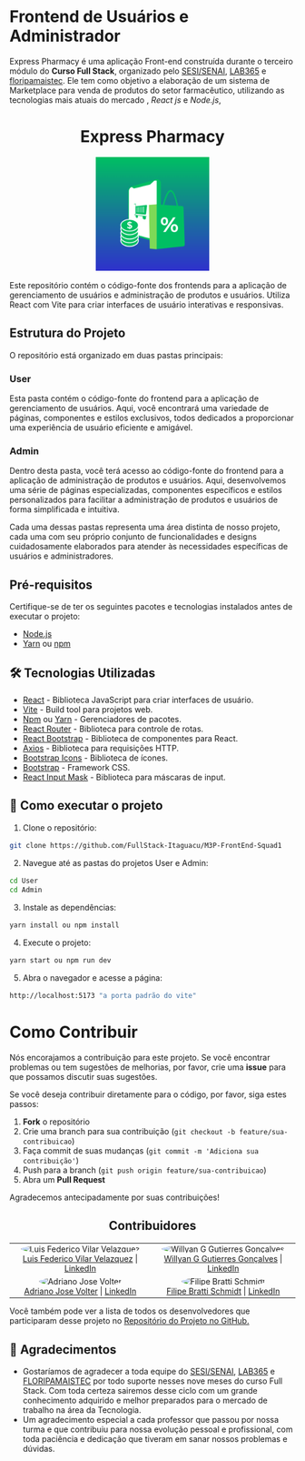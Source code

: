 # Frontend de Usuários e Administrador

Express Pharmacy é uma aplicação Front-end construída durante o terceiro módulo do **Curso Full Stack**, organizado pelo [SESI/SENAI](https://cursos.sesisenai.org.br/ "Site do SESI/SENAI"), [LAB365](https://lab365.tech/ "Site do LAB365") e [floripamaistec](https://floripamaistec.pmf.sc.gov.br/ "Site do floripamaistec"). Ele tem como objetivo a elaboração de um sistema de Marketplace para venda de produtos do setor farmacêutico, utilizando as tecnologias mais atuais do mercado , *React js* e *Node.js*,

<h1 align="center">Express Pharmacy </h1>

<p align="center">
  <img src="Admin/public/logo1.png" alt="Logo" width="200" height="200">
</p>

Este repositório contém o código-fonte dos frontends para a aplicação de gerenciamento de usuários e administração de produtos e usuários. Utiliza React com Vite para criar interfaces de usuário interativas e responsivas.

## Estrutura do Projeto

O repositório está organizado em duas pastas principais:

### User

Esta pasta contém o código-fonte do frontend para a aplicação de gerenciamento de usuários. Aqui, você encontrará uma variedade de páginas, componentes e estilos exclusivos, todos dedicados a proporcionar uma experiência de usuário eficiente e amigável.

### Admin

Dentro desta pasta, você terá acesso ao código-fonte do frontend para a aplicação de administração de produtos e usuários. Aqui, desenvolvemos uma série de páginas especializadas, componentes específicos e estilos personalizados para facilitar a administração de produtos e usuários de forma simplificada e intuitiva.

Cada uma dessas pastas representa uma área distinta de nosso projeto, cada uma com seu próprio conjunto de funcionalidades e designs cuidadosamente elaborados para atender às necessidades específicas de usuários e administradores.

## Pré-requisitos

Certifique-se de ter os seguintes pacotes e tecnologias instalados antes de executar o projeto:

- [Node.js](https://nodejs.org/en/ "Site do Node.js")
- [Yarn](https://yarnpkg.com/ "Site do Yarn") ou [npm](https://www.npmjs.com/ "Site do npm")

## 🛠️ Tecnologias Utilizadas

- [React](https://pt-br.reactjs.org/ "Site do React") - Biblioteca JavaScript para criar interfaces de usuário.
- [Vite](https://vitejs.dev/ "Site do Vite") - Build tool para projetos web.
- [Npm](https://www.npmjs.com/ "Site do Npm") ou [Yarn](https://yarnpkg.com/ "Site do Yarn") - Gerenciadores de pacotes.
- [React Router](https://reactrouter.com/ "Site do React Router") - Biblioteca para controle de rotas.
- [React Bootstrap](https://react-bootstrap.github.io/ "Site do React Bootstrap") - Biblioteca de componentes para React.
- [Axios](https://axios-http.com/ "Site do Axios") - Biblioteca para requisições HTTP.
- [Bootstrap Icons](https://icons.getbootstrap.com/ "Site do Bootstrap Icons") - Biblioteca de ícones.
- [Bootstrap](https://getbootstrap.com/ "Site do Bootstrap") - Framework CSS.
- [React Input Mask]( https://www.npmjs.com/package/react-input-mask "Site do React Input Mask") - Biblioteca para máscaras de input.

## 🔧 Como executar o projeto

1. Clone o repositório:

```bash
git clone https://github.com/FullStack-Itaguacu/M3P-FrontEnd-Squad1

```
2. Navegue até as pastas do projetos User e Admin:

```bash
cd User
cd Admin
```
3. Instale as dependências:

```bash
yarn install ou npm install
```
4. Execute o projeto:

```bash
yarn start ou npm run dev
```
5. Abra o navegador e acesse a página:

```bash
http://localhost:5173 "a porta padrão do vite"
```
# Como Contribuir

Nós encorajamos a contribuição para este projeto. Se você encontrar problemas ou tem sugestões de melhorias, por favor, crie uma **issue** para que possamos discutir suas sugestões.

Se você deseja contribuir diretamente para o código, por favor, siga estes passos:

1. **Fork** o repositório
2. Crie uma branch para sua contribuição (`git checkout -b feature/sua-contribuicao`)
3. Faça commit de suas mudanças (`git commit -m 'Adiciona sua contribuição'`)
4. Push para a branch (`git push origin feature/sua-contribuicao`)
5. Abra um **Pull Request**

Agradecemos antecipadamente por suas contribuições!



<div align="center">
<h2> Contribuidores </h2>
</div>

<table align="center">
<tr>
<td align="center">
<img src="https://avatars.githubusercontent.com/Luis-Vilar" width="100" style="border-radius: 50%;" alt="Luis Federico Vilar Velazquez"><br>
<a href="https://github.com/Luis-Vilar">Luis Federico Vilar Velazquez</a> | <a href="https://www.linkedin.com/in/luis-vilar/">LinkedIn</a>
</td>
<td align="center">
<img src="https://avatars.githubusercontent.com/wgeovanni" width="100" style="border-radius: 50%;" alt="Willyan G Gutierres Gonçalves"><br>
<a href="https://github.com/wgeovanni">Willyan G Gutierres Gonçalves</a> | <a href="https://www.linkedin.com/in/willyan-geovanni/">LinkedIn</a>
</td>
</tr>
<tr>
<td align="center">
<img src="https://avatars.githubusercontent.com/AdrianoVolter" width="100" style="border-radius: 50%;" alt="Adriano Jose Volter"><br>
<a href="https://github.com/AdrianoVolter">Adriano Jose Volter</a> | <a href="https://www.linkedin.com/in/adrianovolter/">LinkedIn</a>
</td>
<td align="center">
<img src="https://avatars.githubusercontent.com/filipebratti" width="100" style="border-radius: 50%;" alt="Filipe Bratti Schmidt"><br>
<a href="https://github.com/filipebratti">Filipe Bratti Schmidt</a> | <a href="https://www.linkedin.com/in/filipe-bratti-schmidt-408a925b/">LinkedIn</a>
</td>
</tr>
</table>



Você também pode ver a lista de todos os desenvolvedores que participaram desse projeto no [Repositório do Projeto no GitHub.](https://github.com/FullStack-Itaguacu/M3P-BackEnd-Squad1)

## 🎁 Agradecimentos

- Gostaríamos de agradecer a toda equipe do [SESI/SENAI](https://cursos.sesisenai.org.br/ "Site do SESI/SENAI"), [LAB365](https://lab365.tech/ "Site do LAB365") e [FLORIPAMAISTEC](https://floripamaistec.pmf.sc.gov.br/ "Site do floripamaistec") por todo suporte nesses nove meses do curso Full Stack. Com toda certeza sairemos desse ciclo com um grande conhecimento adquirido e melhor preparados para o mercado de trabalho na área da Tecnologia.
- Um agradecimento especial a cada professor que passou por nossa turma e que contribuiu para nossa evolução pessoal e profissional, com toda paciência e dedicação que tiveram em sanar nossos problemas e dúvidas.
